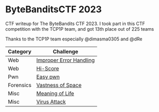 # ByteBanditsCTF 2023
CTF writeup for The ByteBandits CTF 2023. I took part in this CTF competition with the TCP1P team, and got 13th place out of 225 teams

Thanks to the TCP1P team especially @dimasma0305 and @dRe

| Category | Challenge
| --- | --- |
| Web | [Improper Error Handling](/KnightCTF%202023/GET%20Me/)
| Web | [Hi-Score](/KnightCTF%202023/Hello/)
| Pwn | [Easy pwn](/KnightCTF%202023/Factorie/)
| Forensics | [Vastness of Space](/KnightCTF%202023/Encode%20Mania/)
| Misc | [Meaning of Life](/KnightCTF%202023/I%20Love%20Pi/)
| Misc | [Virus Attack](/KnightCTF%202023/Xorathrust/)